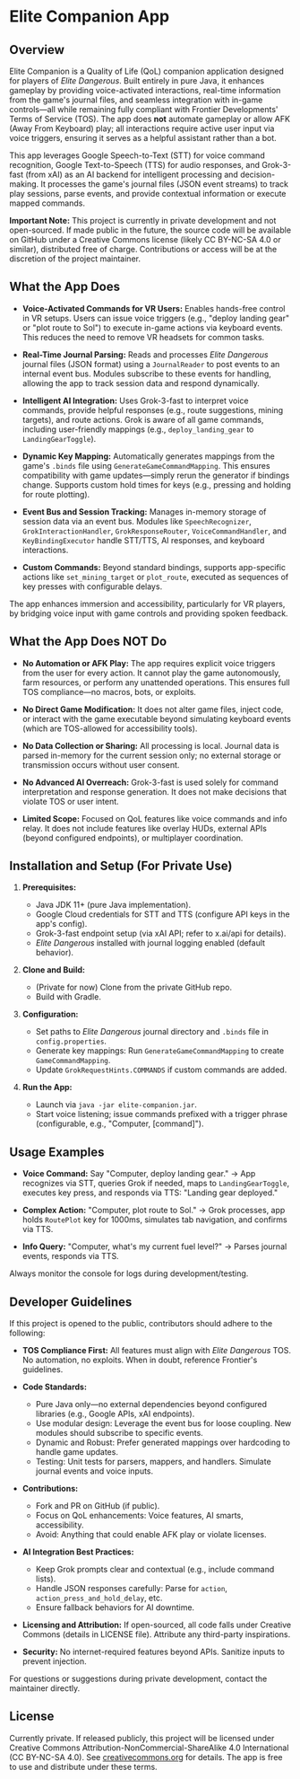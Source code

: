 # Elite Companion App

## Overview

Elite Companion is a Quality of Life (QoL) companion application designed for players of *Elite Dangerous*. Built entirely in pure Java, it enhances gameplay by providing voice-activated interactions, real-time information from the game's journal files, and seamless integration with in-game controls—all while remaining fully compliant with Frontier Developments' Terms of Service (TOS). The app does **not** automate gameplay or allow AFK (Away From Keyboard) play; all interactions require active user input via voice triggers, ensuring it serves as a helpful assistant rather than a bot.

This app leverages Google Speech-to-Text (STT) for voice command recognition, Google Text-to-Speech (TTS) for audio responses, and Grok-3-fast (from xAI) as an AI backend for intelligent processing and decision-making. It processes the game's journal files (JSON event streams) to track play sessions, parse events, and provide contextual information or execute mapped commands.

**Important Note:** This project is currently in private development and not open-sourced. If made public in the future, the source code will be available on GitHub under a Creative Commons license (likely CC BY-NC-SA 4.0 or similar), distributed free of charge. Contributions or access will be at the discretion of the project maintainer.

## What the App Does

- **Voice-Activated Commands for VR Users:** Enables hands-free control in VR setups. Users can issue voice triggers (e.g., "deploy landing gear" or "plot route to Sol") to execute in-game actions via keyboard events. This reduces the need to remove VR headsets for common tasks.
  
- **Real-Time Journal Parsing:** Reads and processes *Elite Dangerous* journal files (JSON format) using a `JournalReader` to post events to an internal event bus. Modules subscribe to these events for handling, allowing the app to track session data and respond dynamically.

- **Intelligent AI Integration:** Uses Grok-3-fast to interpret voice commands, provide helpful responses (e.g., route suggestions, mining targets), and route actions. Grok is aware of all game commands, including user-friendly mappings (e.g., `deploy_landing_gear` to `LandingGearToggle`).

- **Dynamic Key Mapping:** Automatically generates mappings from the game's `.binds` file using `GenerateGameCommandMapping`. This ensures compatibility with game updates—simply rerun the generator if bindings change. Supports custom hold times for keys (e.g., pressing and holding for route plotting).

- **Event Bus and Session Tracking:** Manages in-memory storage of session data via an event bus. Modules like `SpeechRecognizer`, `GrokInteractionHandler`, `GrokResponseRouter`, `VoiceCommandHandler`, and `KeyBindingExecutor` handle STT/TTS, AI responses, and keyboard interactions.

- **Custom Commands:** Beyond standard bindings, supports app-specific actions like `set_mining_target` or `plot_route`, executed as sequences of key presses with configurable delays.

The app enhances immersion and accessibility, particularly for VR players, by bridging voice input with game controls and providing spoken feedback.

## What the App Does NOT Do

- **No Automation or AFK Play:** The app requires explicit voice triggers from the user for every action. It cannot play the game autonomously, farm resources, or perform any unattended operations. This ensures full TOS compliance—no macros, bots, or exploits.

- **No Direct Game Modification:** It does not alter game files, inject code, or interact with the game executable beyond simulating keyboard events (which are TOS-allowed for accessibility tools).

- **No Data Collection or Sharing:** All processing is local. Journal data is parsed in-memory for the current session only; no external storage or transmission occurs without user consent.

- **No Advanced AI Overreach:** Grok-3-fast is used solely for command interpretation and response generation. It does not make decisions that violate TOS or user intent.

- **Limited Scope:** Focused on QoL features like voice commands and info relay. It does not include features like overlay HUDs, external APIs (beyond configured endpoints), or multiplayer coordination.

## Installation and Setup (For Private Use)

1. **Prerequisites:**
   - Java JDK 11+ (pure Java implementation).
   - Google Cloud credentials for STT and TTS (configure API keys in the app's config).
   - Grok-3-fast endpoint setup (via xAI API; refer to x.ai/api for details).
   - *Elite Dangerous* installed with journal logging enabled (default behavior).

2. **Clone and Build:**
   - (Private for now) Clone from the private GitHub repo.
   - Build with Gradle.

3. **Configuration:**
   - Set paths to *Elite Dangerous* journal directory and `.binds` file in `config.properties`.
   - Generate key mappings: Run `GenerateGameCommandMapping` to create `GameCommandMapping`.
   - Update `GrokRequestHints.COMMANDS` if custom commands are added.

4. **Run the App:**
   - Launch via `java -jar elite-companion.jar`.
   - Start voice listening; issue commands prefixed with a trigger phrase (configurable, e.g., "Computer, [command]").

## Usage Examples

- **Voice Command:** Say "Computer, deploy landing gear." → App recognizes via STT, queries Grok if needed, maps to `LandingGearToggle`, executes key press, and responds via TTS: "Landing gear deployed."
  
- **Complex Action:** "Computer, plot route to Sol." → Grok processes, app holds `RoutePlot` key for 1000ms, simulates tab navigation, and confirms via TTS.

- **Info Query:** "Computer, what's my current fuel level?" → Parses journal events, responds via TTS.

Always monitor the console for logs during development/testing.

## Developer Guidelines

If this project is opened to the public, contributors should adhere to the following:

- **TOS Compliance First:** All features must align with *Elite Dangerous* TOS. No automation, no exploits. When in doubt, reference Frontier's guidelines.

- **Code Standards:**
  - Pure Java only—no external dependencies beyond configured libraries (e.g., Google APIs, xAI endpoints).
  - Use modular design: Leverage the event bus for loose coupling. New modules should subscribe to specific events.
  - Dynamic and Robust: Prefer generated mappings over hardcoding to handle game updates.
  - Testing: Unit tests for parsers, mappers, and handlers. Simulate journal events and voice inputs.

- **Contributions:**
  - Fork and PR on GitHub (if public).
  - Focus on QoL enhancements: Voice features, AI smarts, accessibility.
  - Avoid: Anything that could enable AFK play or violate licenses.

- **AI Integration Best Practices:**
  - Keep Grok prompts clear and contextual (e.g., include command lists).
  - Handle JSON responses carefully: Parse for `action`, `action_press_and_hold_delay`, etc.
  - Ensure fallback behaviors for AI downtime.

- **Licensing and Attribution:** If open-sourced, all code falls under Creative Commons (details in LICENSE file). Attribute any third-party inspirations.

- **Security:** No internet-required features beyond APIs. Sanitize inputs to prevent injection.

For questions or suggestions during private development, contact the maintainer directly.

## License

Currently private. If released publicly, this project will be licensed under Creative Commons Attribution-NonCommercial-ShareAlike 4.0 International (CC BY-NC-SA 4.0). See [creativecommons.org](https://creativecommons.org/licenses/by-nc-sa/4.0/) for details. The app is free to use and distribute under these terms.
